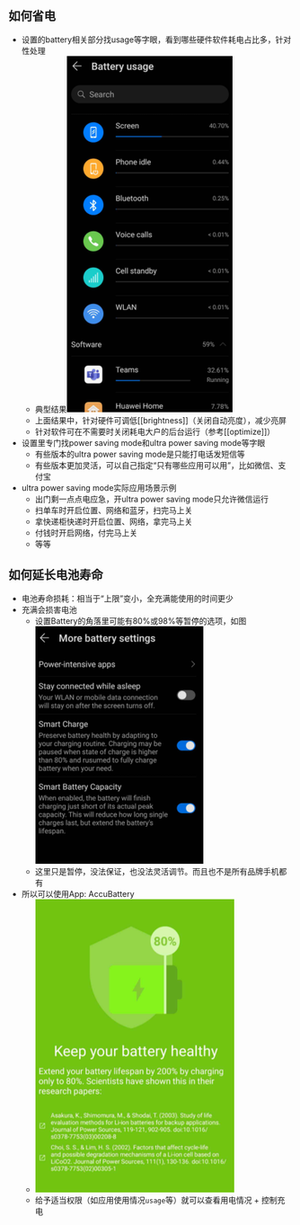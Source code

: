 ## 如何省电
- 设置的battery相关部分找usage等字眼，看到哪些硬件软件耗电占比多，针对性处理
  - 典型结果![](usage.png)
  - 上面结果中，针对硬件可调低[[brightness]]（关闭自动亮度），减少亮屏
  - 针对软件可在不需要时关闭耗电大户的后台运行（参考[[optimize]]）
- 设置里专门找power saving mode和ultra power saving mode等字眼
  - 有些版本的ultra power saving mode是只能打电话发短信等
  - 有些版本更加灵活，可以自己指定“只有哪些应用可以用”，比如微信、支付宝
- ultra power saving mode实际应用场景示例
  - 出门剩一点点电应急，开ultra power saving mode只允许微信运行
  - 扫单车时开启位置、网络和蓝牙，扫完马上关
  - 拿快递柜快递时开启位置、网络，拿完马上关
  - 付钱时开启网络，付完马上关
  - 等等
## 如何延长电池寿命
- 电池寿命损耗：相当于“上限”变小，全充满能使用的时间更少
- 充满会损害电池
  - 设置Battery的角落里可能有80%或98%等暂停的选项，如图![](more-settings.png)
  - 这里只是暂停，没法保证，也没法灵活调节。而且也不是所有品牌手机都有
- 所以可以使用App: AccuBattery
  - ![](accu-battery.png)
  - 给予适当权限（如应用使用情况`usage`等）就可以查看用电情况 + 控制充电